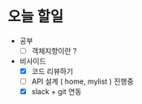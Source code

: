 # 오늘 할일

- 공부
    - [ ]  객체지향이란 ?
- 비사이드
    - [x]  코드 리뷰하기
    - [ ]  API 설계 ( home, mylist ) 진행중
    - [x]  slack + git 연동
